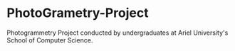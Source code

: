 # PhotoGrametry-Project
Photogrammetry Project conducted by undergraduates at Ariel University's School of Computer Science.
